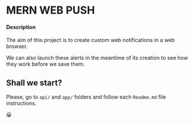 # MERN WEB PUSH 

#### Description
The aim of this project is to create custom web notifications in a web browser.

We can also launch these alerts in the meantime of its creation to see how they work before we save them. 

## Shall we start?
Please, go to `api/` and `app/` folders and follow each `Readme.md` file instructions.

😀
